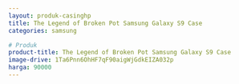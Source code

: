 ```yaml
---
layout: produk-casinghp
title: The Legend of Broken Pot Samsung Galaxy S9 Case
categories: samsung

# Produk
product-title: The Legend of Broken Pot Samsung Galaxy S9 Case
image-drive: 1Ta6Pnn6OhHF7qF90aigWjGdkEIZA032p
harga: 90000
---
```

